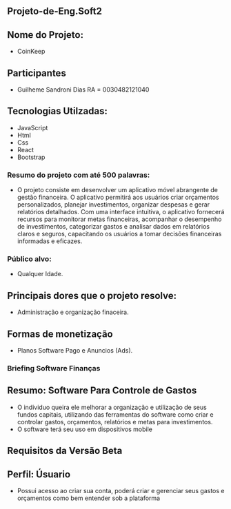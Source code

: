 ## Projeto-de-Eng.Soft2

## Nome do Projeto:
   * CoinKeep
  
## Participantes
  * Guilheme Sandroni Dias RA = 0030482121040
  
## Tecnologias Utilzadas:

  * JavaScript
  * Html
  * Css
  * React
  * Bootstrap
  
  
  
### Resumo do projeto com até 500 palavras:
 * O projeto consiste em desenvolver um aplicativo móvel abrangente de gestão financeira. O aplicativo permitirá aos usuários criar orçamentos personalizados, planejar investimentos, organizar despesas e gerar relatórios detalhados. Com uma interface intuitiva, o aplicativo fornecerá recursos para monitorar metas financeiras, acompanhar o desempenho de investimentos, categorizar gastos e analisar dados em relatórios claros e seguros, capacitando os usuários a tomar decisões financeiras informadas e eficazes.
 
### Público alvo:
 * Qualquer Idade.

## Principais dores que o projeto resolve:
  * Administração e organização finaceira.
  
## Formas de monetização
  * Planos Software Pago e Anuncios (Ads).

### Briefing Software Finanças

## Resumo: Software Para Controle de Gastos
* O individuo queira ele melhorar a organização e utilização de seus fundos capitais, utilizando das ferramentas do software como criar e controlar gastos, orçamentos, relatórios e metas para investimentos.
* O software terá seu uso em dispositivos mobile

## Requisitos da Versão Beta

## Perfil: Úsuario
* Possui acesso ao criar sua conta, poderá criar e gerenciar seus gastos e orçamentos como bem entender sob a plataforma
